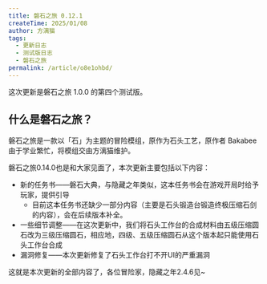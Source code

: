 ```yaml
---
title: 磐石之旅 0.12.1
createTime: 2025/01/08
author: 方漓猫
tags:
  - 更新日志
  - 测试版日志
  - 磐石之旅
permalink: /article/o8e1ohbd/
---
```

这次更新是磐石之旅 1.0.0 的第四个测试版。
<!-- more -->

## 什么是磐石之旅？
磐石之旅是一款以「石」为主题的冒险模组，原作为石头工艺，原作者 Bakabee 由于学业繁忙，将模组交由方漓猫维护。

磐石之旅0.14.0也是和大家见面了，本次更新主要包括以下内容：

- 新的任务书——磐石大典，与隐藏之年类似，这本任务书会在游戏开局时给予玩家，提供引导
  - 目前这本任务书还缺少一部分内容（主要是石头锻造台锻造终极压缩石剑的内容），会在后续版本补全。
- 一些细节调整——在这次更新中，我们将石头工作台的合成材料由五级压缩圆石改为三级压缩圆石，相应地，四级、五级压缩圆石从这个版本起只能使用石头工作台合成
- 漏洞修复——本次更新修复了石头工作台打不开UI的严重漏洞

这就是本次更新的全部内容了，各位冒险家，隐藏之年2.4.6见~